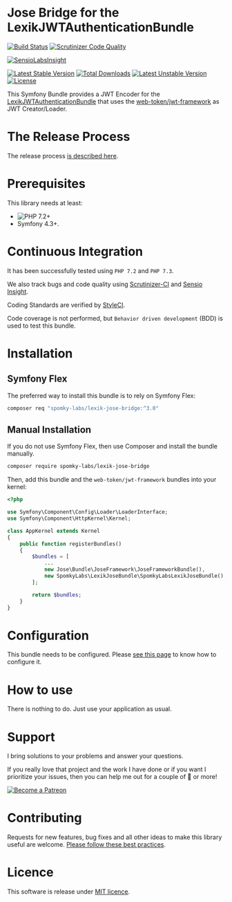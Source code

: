 Jose Bridge for the LexikJWTAuthenticationBundle
================================================

[![Build Status](https://travis-ci.org/Spomky-Labs/lexik-jose-bridge.svg?branch=v3.0)](https://travis-ci.org/Spomky-Labs/lexik-jose-bridge)
[![Scrutinizer Code Quality](https://scrutinizer-ci.com/g/Spomky-Labs/lexik-jose-bridge/badges/quality-score.png?b=v3.0)](https://scrutinizer-ci.com/g/Spomky-Labs/lexik-jose-bridge/?branch=v3.0)

[![SensioLabsInsight](https://insight.sensiolabs.com/projects/b351c9ca-b49f-4f22-925a-8e0cab6b8cb2/big.png)](https://insight.sensiolabs.com/projects/b351c9ca-b49f-4f22-925a-8e0cab6b8cb2)

[![Latest Stable Version](https://poser.pugx.org/spomky-labs/lexik-jose-bridge/v/stable.png)](https://packagist.org/packages/spomky-labs/lexik-jose-bridge)
[![Total Downloads](https://poser.pugx.org/spomky-labs/lexik-jose-bridge/downloads.png)](https://packagist.org/packages/spomky-labs/lexik-jose-bridge)
[![Latest Unstable Version](https://poser.pugx.org/spomky-labs/lexik-jose-bridge/v/unstable.png)](https://packagist.org/packages/spomky-labs/lexik-jose-bridge)
[![License](https://poser.pugx.org/spomky-labs/lexik-jose-bridge/license.png)](https://packagist.org/packages/spomky-labs/lexik-jose-bridge)

This Symfony Bundle provides a JWT Encoder for the [LexikJWTAuthenticationBundle](https://github.com/lexik/LexikJWTAuthenticationBundle) that uses the [web-token/jwt-framework](https://github.com/web-token/jwt-framework) as JWT Creator/Loader.

# The Release Process

The release process [is described here](Resources/doc/Release.md).

# Prerequisites

This library needs at least:
* ![PHP 7.2+](https://img.shields.io/badge/PHP-7.2%2B-ff69b4.svg)
* Symfony 4.3+.

# Continuous Integration

It has been successfully tested using `PHP 7.2` and `PHP 7.3`.

We also track bugs and code quality using [Scrutinizer-CI](https://scrutinizer-ci.com/g/Spomky-Labs/lexik-jose-bridge) and [Sensio Insight](https://insight.sensiolabs.com/projects/b351c9ca-b49f-4f22-925a-8e0cab6b8cb2).

Coding Standards are verified by [StyleCI](https://styleci.io/repos/61054893).

Code coverage is not performed, but `Behavior driven development` (BDD) is used to test this bundle. 

# Installation


## Symfony Flex

The preferred way to install this bundle is to rely on Symfony Flex:

```sh
composer req "spomky-labs/lexik-jose-bridge:^3.0"
```

## Manual Installation

If you do not use Symfony Flex, then use Composer and install the bundle manually.

```sh
composer require spomky-labs/lexik-jose-bridge
```

Then, add this bundle and the `web-token/jwt-framework` bundles into your kernel:

```php
<?php

use Symfony\Component\Config\Loader\LoaderInterface;
use Symfony\Component\HttpKernel\Kernel;

class AppKernel extends Kernel
{
    public function registerBundles()
    {
        $bundles = [
            ...
            new Jose\Bundle\JoseFramework\JoseFrameworkBundle(),
            new SpomkyLabs\LexikJoseBundle\SpomkyLabsLexikJoseBundle(),
        ];

        return $bundles;
    }
}
```

# Configuration

This bundle needs to be configured. Please [see this page](Resources/doc/Configuration.md) to know how to configure it.

# How to use

There is nothing to do. Just use your application as usual.

# Support

I bring solutions to your problems and answer your questions.

If you really love that project and the work I have done or if you want I prioritize your issues, then you can help me out for a couple of :beers: or more!

[![Become a Patreon](https://c5.patreon.com/external/logo/become_a_patron_button.png)](https://www.patreon.com/FlorentMorselli)

# Contributing

Requests for new features, bug fixes and all other ideas to make this library useful are welcome. [Please follow these best practices](Resources/doc/Contributing.md).

# Licence

This software is release under [MIT licence](LICENSE).
